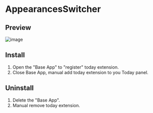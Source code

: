 # AppearancesSwitcher

## Preview
![image](https://raw.githubusercontent.com/GMWorkStudio/AppearancesSwitcher/master/screenshot/preview.png)
## Install
1. Open the "Base App" to "register" today extension.
2. Close Base App, manual add today extension to you Today panel.

## Uninstall
1. Delete the "Base App".
2. Manual remove today extension.


